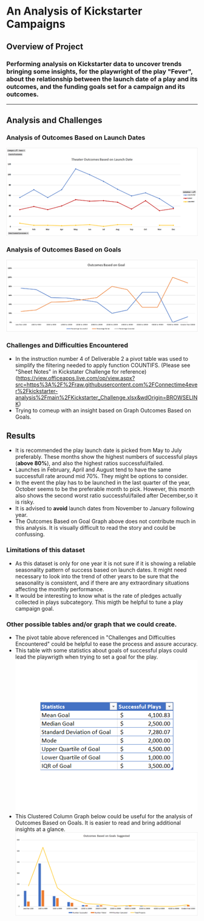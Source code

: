 # An Analysis of Kickstarter Campaigns
## Overview of Project
### Performing analysis on Kickstarter data to uncover trends bringing some insights, for the playwright of the play "Fever", about the relationship between the launch date of a play and its outcomes, and the funding goals set for a campaign and its outcomes. 
---
## Analysis and Challenges
### Analysis of Outcomes Based on Launch Dates

![Outcomes_Based_on_Launch_Date](https://github.com/Connectime4ever/kickstarter-analysis/blob/main/resources/Theater%20Outcomes%20Based%20on%20Launch%20Date.png)

### Analysis of Outcomes Based on Goals

![Outcomes_ Based_ on_ Goals](https://github.com/Connectime4ever/kickstarter-analysis/blob/main/resources/Outcomes%20Based%20on%20Goal.png)

### Challenges and Difficulties Encountered
- In the instruction number 4 of Deliverable 2 a pivot table was used to simplify the filtering needed to apply function COUNTIFS.  (Please see "Sheet Notes" in Kickstater Challenge for reference) (https://view.officeapps.live.com/op/view.aspx?src=https%3A%2F%2Fraw.githubusercontent.com%2FConnectime4ever%2Fkickstarter-analysis%2Fmain%2FKickstarter_Challenge.xlsx&wdOrigin=BROWSELINK)
- Trying to comeup with an insight based on Graph Outcomes Based on Goals.

## Results
- It is recommended the play launch date is picked from May to July preferably. These months show the highest numbers of successful plays  (**above 80%**), and also the highest ratios successful/failed.
- Launches in February, April and August tend to have the same successfull rate around mid 70%. They might be options to consider.
- In the event the play has to be launched in the last quarter of the year, October seems to be the preferable month to pick. However, this month also shows the second worst ratio successful/failed after December,so it is risky.
- It is advised to **avoid** launch dates from November to January following year. 
- The Outcomes Based on Goal Graph above does not contribute much in this analysis. It is visually difficult to read the story and could be confussing.
### Limitations of this dataset
- As this dataset is only for one year it is not sure if it is showing a reliable seasonality pattern of success based on launch dates. It might need necessary to look into the trend of other years to be sure that the seasonality is consistent, and if there are any extraordinary situations affecting the monthly performance. 
- It would be interesting to know what is the rate of pledges actually collected in plays subcategory. This migth be helpful to tune a play campaign goal.
### Other possible tables and/or graph that we could create. 
- The pivot table above referenced in "Challenges and Difficulties Encountered" could be helpful to ease the process and assure accuracy.
- This table with some statistics about goals of successful plays could lead the playwrigth when trying to set a goal for the play.
![Statistics_of_ Successful_Plays_Goals](https://github.com/Connectime4ever/kickstarter-analysis/blob/main/resources/Statistics%20of%20Successful%20Plays.png)
- This Clustered Column Graph below could be useful for the analysis of Outcomes Based on Goals. It is easier to read and bring additional insights at a glance.
![Outcomes_Based_on_Goals_Suggested](https://github.com/Connectime4ever/kickstarter-analysis/blob/main/resources/Outcomes%20Based%20on%20Goals%20Suggested.png)